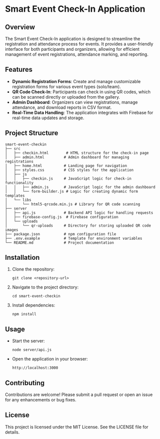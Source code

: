 # Smart Event Check-In Application

## Overview
The Smart Event Check-In application is designed to streamline the registration and attendance process for events. It provides a user-friendly interface for both participants and organizers, allowing for efficient management of event registrations, attendance marking, and reporting.

## Features
- **Dynamic Registration Forms**: Create and manage customizable registration forms for various event types (solo/team).
- **QR Code Check-In**: Participants can check in using QR codes, which can be scanned directly or uploaded from the gallery.
- **Admin Dashboard**: Organizers can view registrations, manage attendance, and download reports in CSV format.
- **Real-Time Data Handling**: The application integrates with Firebase for real-time data updates and storage.

## Project Structure
```
smart-event-checkin
├── src
│   ├── checkin.html        # HTML structure for the check-in page
│   ├── admin.html         # Admin dashboard for managing registrations
│   ├── home.html          # Landing page for navigation
│   ├── styles.css         # CSS styles for the application
│   ├── js
│   │   ├── checkin.js     # JavaScript logic for check-in functionality
│   │   ├── admin.js       # JavaScript logic for the admin dashboard
│   │   └── form-builder.js # Logic for creating dynamic form templates
│   └── libs
│       └── html5-qrcode.min.js # Library for QR code scanning
├── server
│   ├── api.js             # Backend API logic for handling requests
│   ├── firebase-config.js  # Firebase configuration
│   └── uploads
│       └── qr-uploads     # Directory for storing uploaded QR code images
├── package.json           # npm configuration file
├── .env.example           # Template for environment variables
└── README.md              # Project documentation
```

## Installation
1. Clone the repository:
   ```
   git clone <repository-url>
   ```
2. Navigate to the project directory:
   ```
   cd smart-event-checkin
   ```
3. Install dependencies:
   ```
   npm install
   ```

## Usage
- Start the server:
  ```
  node server/api.js
  ```
- Open the application in your browser:
  ```
  http://localhost:3000
  ```

## Contributing
Contributions are welcome! Please submit a pull request or open an issue for any enhancements or bug fixes.

## License
This project is licensed under the MIT License. See the LICENSE file for details.
